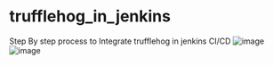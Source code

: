# trufflehog_in_jenkins
Step By step process to Integrate trufflehog in jenkins CI/CD
![image](https://github.com/Ambujkumar1/trufflehog_in_jenkins/assets/33841424/82500752-922a-46b7-880d-17fc7f9be8e3)
![image](https://github.com/Ambujkumar1/trufflehog_in_jenkins/assets/33841424/4fae05cf-514a-4091-b7aa-2c9055c04ab3)

